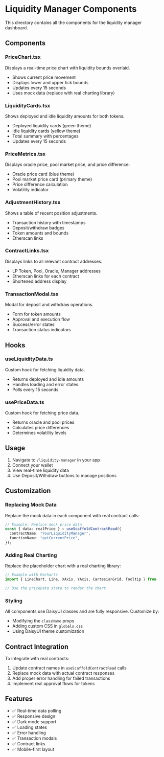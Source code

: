 # Liquidity Manager Components

This directory contains all the components for the liquidity manager dashboard.

## Components

### PriceChart.tsx
Displays a real-time price chart with liquidity bounds overlaid.
- Shows current price movement
- Displays lower and upper tick bounds
- Updates every 15 seconds
- Uses mock data (replace with real charting library)

### LiquidityCards.tsx
Shows deployed and idle liquidity amounts for both tokens.
- Deployed liquidity cards (green theme)
- Idle liquidity cards (yellow theme)
- Total summary with percentages
- Updates every 15 seconds

### PriceMetrics.tsx
Displays oracle price, pool market price, and price difference.
- Oracle price card (blue theme)
- Pool market price card (primary theme)
- Price difference calculation
- Volatility indicator

### AdjustmentHistory.tsx
Shows a table of recent position adjustments.
- Transaction history with timestamps
- Deposit/withdraw badges
- Token amounts and bounds
- Etherscan links

### ContractLinks.tsx
Displays links to all relevant contract addresses.
- LP Token, Pool, Oracle, Manager addresses
- Etherscan links for each contract
- Shortened address display

### TransactionModal.tsx
Modal for deposit and withdraw operations.
- Form for token amounts
- Approval and execution flow
- Success/error states
- Transaction status indicators

## Hooks

### useLiquidityData.ts
Custom hook for fetching liquidity data.
- Returns deployed and idle amounts
- Handles loading and error states
- Polls every 15 seconds

### usePriceData.ts
Custom hook for fetching price data.
- Returns oracle and pool prices
- Calculates price differences
- Determines volatility levels

## Usage

1. Navigate to `/liquidity-manager` in your app
2. Connect your wallet
3. View real-time liquidity data
4. Use Deposit/Withdraw buttons to manage positions

## Customization

### Replacing Mock Data
Replace the mock data in each component with real contract calls:

```typescript
// Example: Replace mock price data
const { data: realPrice } = useScaffoldContractRead({
  contractName: "YourLiquidityManager",
  functionName: "getCurrentPrice",
});
```

### Adding Real Charting
Replace the placeholder chart with a real charting library:

```typescript
// Example with Recharts
import { LineChart, Line, XAxis, YAxis, CartesianGrid, Tooltip } from 'recharts';

// Use the priceData state to render the chart
```

### Styling
All components use DaisyUI classes and are fully responsive. Customize by:
- Modifying the `className` props
- Adding custom CSS in `globals.css`
- Using DaisyUI theme customization

## Contract Integration

To integrate with real contracts:

1. Update contract names in `useScaffoldContractRead` calls
2. Replace mock data with actual contract responses
3. Add proper error handling for failed transactions
4. Implement real approval flows for tokens

## Features

- ✅ Real-time data polling
- ✅ Responsive design
- ✅ Dark mode support
- ✅ Loading states
- ✅ Error handling
- ✅ Transaction modals
- ✅ Contract links
- ✅ Mobile-first layout 